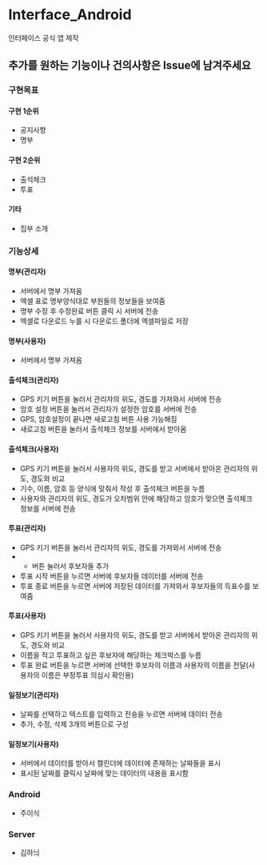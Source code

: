 # Interface_Android
인터페이스 공식 앱 제작

## 추가를 원하는 기능이나 건의사항은 Issue에 남겨주세요

### 구현목표
#### 구현 1순위
- 공지사항
- 명부

#### 구현 2순위
- 출석체크
- 투표

#### 기타
- 집부 소개

### 기능상세
#### 명부(관리자)
- 서버에서 명부 가져옴
- 엑셀 표로 명부양식대로 부원들의 정보들을 보여줌 
- 명부 수정 후 수정완료 버튼 클릭 시 서버에 전송
- 엑셀로 다운로드 누를 시 다운로드 폴더에 엑셀파일로 저장

#### 명부(사용자)
- 서버에서 명부 가져옴

#### 출석체크(관리자)
- GPS 키기 버튼을 눌러서 관리자의 위도, 경도를 가져와서 서버에 전송
- 암호 설정 버튼을 눌러서 관리자가 설정한 암호를 서버에 전송
- GPS, 암호설정이 끝나면 새로고침 버튼 사용 가능해짐
- 새로고침 버튼을 눌러서 출석체크 정보를 서버에서 받아옴

#### 출석체크(사용자)
- GPS 키기 버튼을 눌러서 사용자의 위도, 경도를 받고 서버에서 받아온 관리자의 위도, 경도와 비교
- 기수, 이름, 암호 등 양식에 맞춰서 작성 후 출석체크 버튼을 누름
- 사용자와 관리자의 위도, 경도가 오차범위 안에 해당하고 암호가 맞으면 출석체크 정보를 서버에 전송

#### 투표(관리자)
- GPS 키기 버튼을 눌러서 관리자의 위도, 경도를 가져와서 서버에 전송
- + 버튼 눌러서 후보자들 추가
- 투표 시작 버튼을 누르면 서버에 후보자들 데이터를 서버에 전송
- 투표 종료 버튼을 누르면 서버에 저장된 데이터를 가져와서 후보자들의 득표수를 보여줌

#### 투표(사용자)
- GPS 키기 버튼을 눌러서 사용자의 위도, 경도를 받고 서버에서 받아온 관리자의 위도, 경도와 비교
- 이름을 적고 투표하고 싶은 후보자에 해당하는 체크박스를 누름
- 투표 완료 버튼을 누르면 서버에 선택한 후보자의 이름과 사용자의 이름을 전달(사용자의 이름은 부정투표 의심시 확인용)

#### 일정보기(관리자)
- 날짜를 선택하고 텍스트를 입력하고 전송을 누르면 서버에 데이터 전송
- 추가, 수정, 삭제 3개의 버튼으로 구성

#### 일정보기(사용자)
- 서버에서 데이터를 받아서 캘린더에 데이터에 존재하는 날짜들을 표시
- 표시된 날짜를 클릭시 날짜에 맞는 데이터의 내용을 표시함

### Android
- 주이식

### Server
- 김하늬
